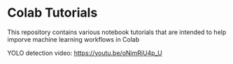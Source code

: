 
# Colab Tutorials

This repository contains various notebook tutorials that are intended to help imporve machine learning workflows in Colab


YOLO detection video: https://youtu.be/oNimRjU4p_U

